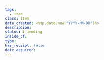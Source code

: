 ```yaml
---
tags:
  - item
class: Item
date_created: <%tp.date.now("YYYY-MM-DD")%>
description: 
status: 🕯️ pending
inside_of: 
type: 
has_receipt: false
date_acquired:
---
```

